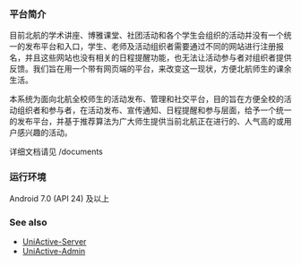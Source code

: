 ### 平台简介

目前北航的学术讲座、博雅课堂、社团活动和各个学生会组织的活动并没有一个统一的发布平台和入口，学生、老师及活动组织者需要通过不同的网站进行注册报名，并且这些网站也没有相关的日程提醒功能，也无法让活动参与者对组织者提供反馈。我们旨在用一个带有网页端的平台，来改变这一现状，方便北航师生的课余生活。

本系统为面向北航全校师生的活动发布、管理和社交平台，目的旨在方便全校的活动组织者和参与者，在活动发布、宣传通知、日程提醒和参与层面，给予一个统一的发布平台，并基于推荐算法为广大师生提供当前北航正在进行的、人气高的或用户感兴趣的活动。

详细文档请见 /documents

### 运行环境

Android 7.0 (API 24) 及以上

### See also

* <a href="https://github.com/TimDyh/UniActive-Server" target="_blank">UniActive-Server</a>
* <a href="https://github.com/TimDyh/UniActive-Admin" target="_blank">UniActive-Admin</a>